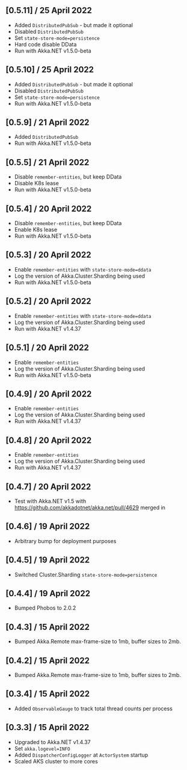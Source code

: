 ## [0.5.11] / 25 April 2022
- Added `DistributedPubSub` - but made it optional
- Disabled `DistributedPubSub`
- Set `state-store-mode=persistence`
- Hard code disable DData
- Run with Akka.NET v1.5.0-beta


## [0.5.10] / 25 April 2022
- Added `DistributedPubSub` - but made it optional
- Disabled `DistributedPubSub`
- Set `state-store-mode=persistence`
- Run with Akka.NET v1.5.0-beta


## [0.5.9] / 21 April 2022
- Added `DistributedPubSub`
- Run with Akka.NET v1.5.0-beta

## [0.5.5] / 21 April 2022
- Disable `remember-entities`, but keep DData
- Disable K8s lease
- Run with Akka.NET v1.5.0-beta

## [0.5.4] / 20 April 2022
- Disable `remember-entities`, but keep DData
- Enable K8s lease
- Run with Akka.NET v1.5.0-beta

## [0.5.3] / 20 April 2022
- Enable `remember-entities` with `state-store-mode=ddata`
- Log the version of Akka.Cluster.Sharding being used
- Run with Akka.NET v1.5.0-beta

## [0.5.2] / 20 April 2022
- Enable `remember-entities` with `state-store-mode=ddata`
- Log the version of Akka.Cluster.Sharding being used
- Run with Akka.NET v1.4.37

## [0.5.1] / 20 April 2022
- Enable `remember-entities`
- Log the version of Akka.Cluster.Sharding being used
- Run with Akka.NET v1.5.0-beta

## [0.4.9] / 20 April 2022
- Enable `remember-entities`
- Log the version of Akka.Cluster.Sharding being used
- Run with Akka.NET v1.4.37

## [0.4.8] / 20 April 2022
- Enable `remember-entities`
- Log the version of Akka.Cluster.Sharding being used
- Run with Akka.NET v1.4.37

## [0.4.7] / 20 April 2022
- Test with Akka.NET v1.5 with https://github.com/akkadotnet/akka.net/pull/4629 merged in

## [0.4.6] / 19 April 2022
- Arbitrary bump for deployment purposes

## [0.4.5] / 19 April 2022
- Switched Cluster.Sharding `state-store-mode=persistence`

## [0.4.4] / 19 April 2022
- Bumped Phobos to 2.0.2

## [0.4.3] / 15 April 2022
- Bumped Akka.Remote max-frame-size to 1mb, buffer sizes to 2mb.

## [0.4.2] / 15 April 2022
- Bumped Akka.Remote max-frame-size to 1mb, buffer sizes to 2mb.

## [0.3.4] / 15 April 2022
- Added `ObservableGauge` to track total thread counts per process

## [0.3.3] / 15 April 2022
- Upgraded to Akka.NET v1.4.37
- Set `akka.logevel=INFO`
- Added `DispatcherConfigLogger` at `ActorSystem` startup
- Scaled AKS cluster to more cores